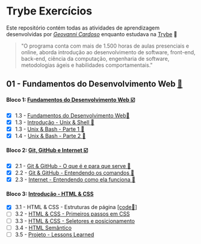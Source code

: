 # Trybe Exercícios

Este repositório contém todas as atividades de aprendizagem desenvolvidas por _[Geovanni Cardoso](https://www.linkedin.com/in/geovannicardoso/)_ enquanto estudava na [Trybe](https://www.betrybe.com/) :rocket:

>"O programa conta com mais de 1.500 horas de aulas presenciais e online, aborda introdução ao desenvolvimento de software, front-end, back-end, ciência da computação, engenharia de software, metodologias ágeis e habilidades comportamentais."

## 01 - Fundamentos do Desenvolvimento Web [:link:](https://github.com/gehmac/trybe-exercicios/tree/main/01_fundamentos)
#### Bloco 1: [Fundamentos do Desenvolvimento Web :ballot_box_with_check:](https://github.com/gehmac/trybe-exercicios/tree/main/01_fundamentos/Bloco_01)
- [x] 1.3 - [Fundamentos do Desenvolvimento Web:link:]()
- [x] 1.3 - [Introdução - Unix & Shell :link:]()
- [x] 1.3 - [Unix & Bash - Parte 1 :link:]()
- [x] 1.4 - [Unix & Bash - Parte 2 :link:]()

#### Bloco 2: [Git, GitHub e Internet :ballot_box_with_check:]()
- [x] 2.1 - [Git & GitHub  - O que é e para que serve :link:]()
- [x] 2.2 - [Git & GitHub - Entendendo os comandos :link:]()
- [x] 2.3 - [Internet - Entendendo como ela funciona :link:]()

#### Bloco 3: [Introdução - HTML & CSS](https://github.com/gehmac/trybe-exercicios/tree/main/01_fundamentos/Bloco_03)
- [x] 3.1 - HTML & CSS - Estruturas de página [[code:link:]](https://github.com/gehmac/trybe-exercicios/tree/main/01_fundamentos/Bloco_03/Dia_01.01) 
- [ ] 3.2 - [HTML & CSS - Primeiros passos em CSS]()
- [ ] 3.3 - [HTML & CSS - Seletores e posicionamento]()
- [ ] 3.4 - [HTML Semântico]()
- [ ] 3.5 - [Projeto - Lessons Learned]()